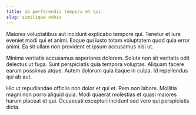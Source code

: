 ```yaml
---
title: ab perferendis tempora et qui
slug: similique nobis
---
```


Maiores voluptatibus aut incidunt explicabo tempore qui. Tenetur et iure eveniet modi qui et animi. Eaque qui iusto totam voluptatem quod quia error animi. Ea sit ullam non provident et ipsum accusamus nisi ut.

Minima veritatis accusamus asperiores dolorem. Soluta non sit veritatis odit delectus ut fuga. Sunt perspiciatis quia tempora voluptas. Aliquam facere earum possimus atque. Autem dolorum quia itaque in culpa. Id repellendus qui ab aut.

Hic ut repudiandae officiis non dolor et qui et. Rem non labore. Mollitia magni non porro aliquid quia. Modi quaerat molestias et quasi maiores harum placeat et qui. Occaecati excepturi incidunt sed vero qui perspiciatis dicta.
